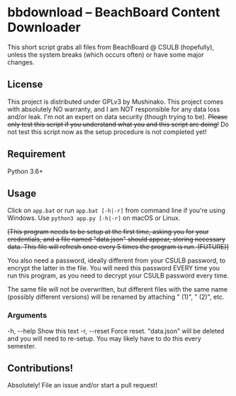#   bbdownload – BeachBoard Content Downloader
This short script grabs all files from BeachBoard @ CSULB (hopefully),
unless the system breaks (which occurs often) or have some major changes.

##  License
This project is distributed under GPLv3 by Mushinako. This project comes
with absolutely NO warranty, and I am NOT responsible for any data loss
and/or leak. I'm not an expert on data security (though trying to be). ~~Please only test this script if you understand what you and
this script are doing!~~ Do not test this script now as the setup procedure
is not completed yet!

##  Requirement
Python 3.6+

##  Usage
Click on `app.bat` or run `app.bat [-h|-r]` from command line if you're using
Windows. Use `python3 app.py [-h|-r]` on macOS or Linux.

~~[This program needs to be setup at the first time, asking you for your
credentials, and a file named "data.json" should appear, storing
necessary data. This file will refresh once every 5 times the program is
run. (FUTURE)]~~

You also need a password, ideally different from your CSULB password, to
encrypt the latter in the file. You will need this password EVERY time you
run this program, as you need to decrypt your CSULB password every time.

The same file will not be overwritten, but different files with the same
name (possibly different versions) will be renamed by attaching " (1)",
" (2)", etc.

### Arguments
-h, --help      Show this text
-r, --reset     Force reset. "data.json" will be deleted and you will
                need to re-setup. You may likely have to do this every
                semester.

##  Contributions!
Absolutely! File an issue and/or start a pull request!
